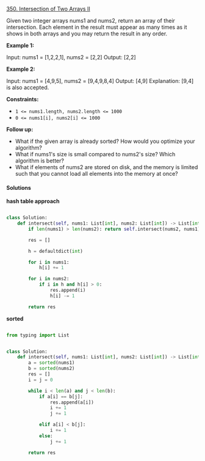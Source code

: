 [350. Intersection of Two Arrays II](https://leetcode.com/problems/intersection-of-two-arrays-ii/description/)

Given two integer arrays nums1 and nums2, return an array of their intersection. Each element in the result must appear as many times as it shows in both arrays and you may return the result in any order.

**Example 1:**

Input: nums1 = [1,2,2,1], nums2 = [2,2]
Output: [2,2]

**Example 2:**

Input: nums1 = [4,9,5], nums2 = [9,4,9,8,4]
Output: [4,9]
Explanation: [9,4] is also accepted.

**Constraints:**

- `1 <= nums1.length, nums2.length <= 1000`
- `0 <= nums1[i], nums2[i] <= 1000`

**Follow up:**

- What if the given array is already sorted? How would you optimize your algorithm?
- What if nums1's size is small compared to nums2's size? Which algorithm is better?
- What if elements of nums2 are stored on disk, and the memory is limited such that you cannot load all elements into the memory at once?

#### Solutions

**hash table approach**

```py

class Solution:
    def intersect(self, nums1: List[int], nums2: List[int]) -> List[int]:
        if len(nums1) > len(nums2): return self.intersect(nums2, nums1)

        res = []

        h = defaultdict(int)

        for i in nums1:
            h[i] += 1

        for i in nums2:
            if i in h and h[i] > 0:
                res.append(i)
                h[i] -= 1

        return res

```

**sorted**

```py

from typing import List


class Solution:
    def intersect(self, nums1: List[int], nums2: List[int]) -> List[int]:
        a = sorted(nums1)
        b = sorted(nums2)
        res = []
        i = j = 0

        while i < len(a) and j < len(b):
            if a[i] == b[j]:
                res.append(a[i])
                i += 1
                j += 1

            elif a[i] < b[j]:
                i += 1
            else:
                j += 1

        return res

```
